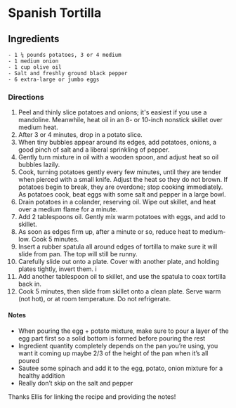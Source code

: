 # Spanish Tortilla #

## Ingredients ##
```
- 1 ¼ pounds potatoes, 3 or 4 medium
- 1 medium onion
- 1 cup olive oil
- Salt and freshly ground black pepper
- 6 extra-large or jumbo eggs
```

### Directions ###
1. Peel and thinly slice potatoes and onions; it's easiest if you use a mandoline. Meanwhile, heat oil in an 8- or 10-inch nonstick skillet over medium heat. 
2. After 3 or 4 minutes, drop in a potato slice. 
3. When tiny bubbles appear around its edges, add potatoes, onions, a good pinch of salt and a liberal sprinkling of pepper. 
4. Gently turn mixture in oil with a wooden spoon, and adjust heat so oil bubbles lazily.
5. Cook, turning potatoes gently every few minutes, until they are tender when pierced with a small knife. Adjust the heat so they do not brown. If potatoes begin to break, they are overdone; stop cooking immediately. As potatoes cook, beat eggs with some salt and pepper in a large bowl.
6.  Drain potatoes in a colander, reserving oil. Wipe out skillet, and heat over a medium flame for a minute. 
7. Add 2 tablespoons oil. Gently mix warm potatoes with eggs, and add to skillet. 
8. As soon as edges firm up, after a minute or so, reduce heat to medium-low. Cook 5 minutes.
9. Insert a rubber spatula all around edges of tortilla to make sure it will slide from pan. The top will still be runny. 
10. Carefully slide out onto a plate. Cover with another plate, and holding plates tightly, invert them. i
11. Add another tablespoon oil to skillet, and use the spatula to coax tortilla back in. 
12. Cook 5 minutes, then slide from skillet onto a clean plate. Serve warm (not hot), or at room temperature. Do not refrigerate.

#### Notes ####
- When pouring the egg + potato mixture, make sure to pour a layer of the egg part first so a solid bottom is formed before pouring the rest
- Ingredient quantity completely depends on the pan you’re using, you want it coming up maybe 2/3 of the height of the pan when it’s all poured
- Sautee some spinach and add it to the egg, potato, onion mixture for a healthy addition
- Really don’t skip on the salt and pepper

Thanks Ellis for linking the recipe and providing the notes!
